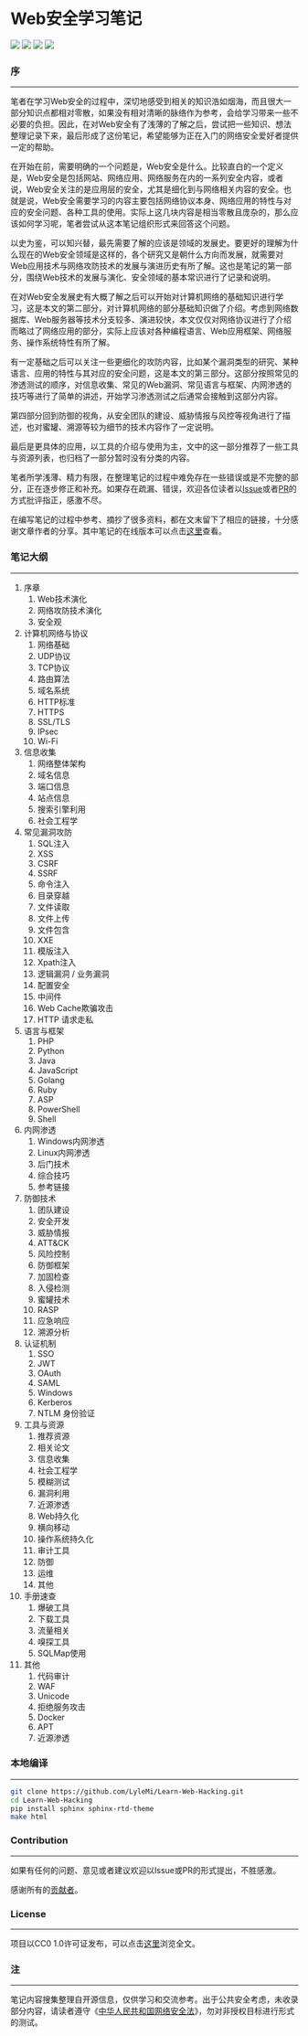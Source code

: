# Web安全学习笔记

![](https://img.shields.io/github/stars/lylemi/learn-web-hacking.svg)
![](https://img.shields.io/github/forks/lylemi/learn-web-hacking.svg)
![](https://img.shields.io/github/issues/lylemi/learn-web-hacking.svg)
![](https://img.shields.io/github/license/lylemi/learn-web-hacking.svg)

### 序
---

笔者在学习Web安全的过程中，深切地感受到相关的知识浩如烟海，而且很大一部分知识点都相对零散，如果没有相对清晰的脉络作为参考，会给学习带来一些不必要的负担。因此，在对Web安全有了浅薄的了解之后，尝试把一些知识、想法整理记录下来，最后形成了这份笔记，希望能够为正在入门的网络安全爱好者提供一定的帮助。

在开始在前，需要明确的一个问题是，Web安全是什么。比较直白的一个定义是，Web安全是包括网站、网络应用、网络服务在内的一系列安全内容，或者说，Web安全关注的是应用层的安全，尤其是细化到与网络相关内容的安全。也就是说，Web安全需要学习的内容主要包括网络协议本身、网络应用的特性与对应的安全问题、各种工具的使用。实际上这几块内容是相当零散且庞杂的，那么应该如何学习呢，笔者尝试从这本笔记组织形式来回答这个问题。

以史为鉴，可以知兴替，最先需要了解的应该是领域的发展史。要更好的理解为什么现在的Web安全领域是这样的，各个研究又是朝什么方向而发展，就需要对Web应用技术与网络攻防技术的发展与演进历史有所了解。这也是笔记的第一部分，围绕Web技术的发展与演化、安全领域的基本常识进行了记录和说明。

在对Web安全发展史有大概了解之后可以开始对计算机网络的基础知识进行学习，这是本文的第二部分，对计算机网络的部分基础知识做了介绍。考虑到网络数据库、Web服务器等技术分支较多、演进较快，本文仅仅对网络协议进行了介绍而略过了网络应用的部分，实际上应该对各种编程语言、Web应用框架、网络服务、操作系统特性有所了解。

有一定基础之后可以关注一些更细化的攻防内容，比如某个漏洞类型的研究、某种语言、应用的特性与其对应的安全问题，这是本文的第三部分。这部分按照常见的渗透测试的顺序，对信息收集、常见的Web漏洞、常见语言与框架、内网渗透的技巧等进行了简单的讲述，开始学习渗透测试之后通常会接触到这部分内容。

第四部分回到防御的视角，从安全团队的建设、威胁情报与风控等视角进行了描述，也对蜜罐、溯源等较为细节的技术内容作了一定说明。

最后是更具体的应用，以工具的介绍与使用为主，文中的这一部分推荐了一些工具与资源列表，也归档了一部分暂时没有分类的内容。

笔者所学浅薄、精力有限，在整理笔记的过程中难免存在一些错误或是不完整的部分，正在逐步修正和补充。如果存在疏漏、错误，欢迎各位读者以[Issue](https://github.com/LyleMi/Learn-Web-Hacking/issues/new)或者[PR](https://github.com/LyleMi/Learn-Web-Hacking/pulls)的方式批评指正，感激不尽。

在编写笔记的过程中参考、摘抄了很多资料，都在文末留下了相应的链接，十分感谢文章作者的分享。其中笔记的在线版本可以点击[这里](https://websec.readthedocs.io)查看。

### 笔记大纲
---

1. 序章
    1. Web技术演化
    2. 网络攻防技术演化
    3. 安全观
2. 计算机网络与协议
    1. 网络基础
    2. UDP协议
    3. TCP协议
    4. 路由算法
    5. 域名系统
    6. HTTP标准
    7. HTTPS
    8. SSL/TLS
    9. IPsec
    10. Wi-Fi
3. 信息收集
    1. 网络整体架构
    2. 域名信息
    3. 端口信息
    4. 站点信息
    5. 搜索引擎利用
    6. 社会工程学
4. 常见漏洞攻防
    1. SQL注入
    2. XSS
    3. CSRF
    4. SSRF
    5. 命令注入
    6. 目录穿越
    7. 文件读取
    8. 文件上传
    9. 文件包含
    10. XXE
    11. 模版注入
    12. Xpath注入
    13. 逻辑漏洞 / 业务漏洞
    14. 配置安全
    15. 中间件
    16. Web Cache欺骗攻击
    17. HTTP 请求走私
5. 语言与框架
    1. PHP
    2. Python
    3. Java
    4. JavaScript
    5. Golang
    6. Ruby
    7. ASP
    8. PowerShell
    9. Shell
6. 内网渗透
    1. Windows内网渗透
    2. Linux内网渗透
    3. 后门技术
    4. 综合技巧
    5. 参考链接
7. 防御技术
    1. 团队建设
    2. 安全开发
    3. 威胁情报
    4. ATT&CK
    5. 风险控制
    6. 防御框架
    7. 加固检查
    8. 入侵检测
    9. 蜜罐技术
    10. RASP
    11. 应急响应
    12. 溯源分析
8. 认证机制
    1. SSO
    2. JWT
    3. OAuth
    4. SAML
    5. Windows
    6. Kerberos
    7. NTLM 身份验证
9. 工具与资源
    1. 推荐资源
    2. 相关论文
    3. 信息收集
    4. 社会工程学
    5. 模糊测试
    6. 漏洞利用
    7. 近源渗透
    8. Web持久化
    9. 横向移动
    10. 操作系统持久化
    11. 审计工具
    12. 防御
    13. 运维
    14. 其他
10. 手册速查
    1. 爆破工具
    2. 下载工具
    3. 流量相关
    4. 嗅探工具
    5. SQLMap使用
11. 其他
    1. 代码审计
    2. WAF
    3. Unicode
    4. 拒绝服务攻击
    5. Docker
    6. APT
    7. 近源渗透

### 本地编译
---

```bash
git clone https://github.com/LyleMi/Learn-Web-Hacking.git
cd Learn-Web-Hacking
pip install sphinx sphinx-rtd-theme
make html
```

### Contribution
---

如果有任何的问题、意见或者建议欢迎以Issue或PR的形式提出，不胜感激。

感谢所有的[贡献者](https://github.com/LyleMi/Learn-Web-Hacking/graphs/contributors)。

### License
---

项目以CC0 1.0许可证发布，可以点击[这里](https://github.com/LyleMi/Learn-Web-Hacking/blob/master/LICENSE)浏览全文。

### 注
---

笔记内容搜集整理自开源信息，仅供学习和交流参考。出于公共安全考虑，未收录部分内容，请读者遵守《[中华人民共和国网络安全法](http://www.npc.gov.cn/npc/xinwen/2016-11/07/content_2001605.htm)》，勿对非授权目标进行形式的测试。
